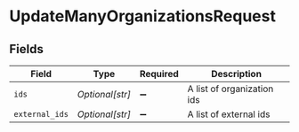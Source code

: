 # UpdateManyOrganizationsRequest


## Fields

| Field                      | Type                       | Required                   | Description                |
| -------------------------- | -------------------------- | -------------------------- | -------------------------- |
| `ids`                      | *Optional[str]*            | :heavy_minus_sign:         | A list of organization ids |
| `external_ids`             | *Optional[str]*            | :heavy_minus_sign:         | A list of external ids     |